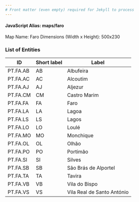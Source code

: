 ```yaml
---
# Front matter (even empty) required for Jekyll to process
---
```


#### JavaScript Alias: maps/faro

Map Name: Faro
Dimensions (Width x Height): 500x230





### List of Entities

ID | Short label | Label
---|---|---|
PT.FA.AB|AB|Albufeira
PT.FA.AC|AC|Alcoutim
PT.FA.AJ|AJ|Aljezur
PT.FA.CM|CM|Castro Marim
PT.FA.FA|FA|Faro
PT.FA.LA|LA|Lagoa
PT.FA.LS|LS|Lagos
PT.FA.LO|LO|Loulé
PT.FA.MO|MO|Monchique
PT.FA.OL|OL|Olhão
PT.FA.PO|PO|Portimão
PT.FA.SI|SI|Silves
PT.FA.SB|SB|São Brás de Alportel
PT.FA.TA|TA|Tavira
PT.FA.VB|VB|Vila do Bispo
PT.FA.VS|VS|Vila Real de Santo António


